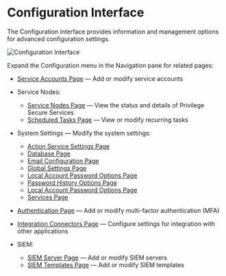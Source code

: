 # Configuration Interface

The Configuration interface provides information and management options for advanced configuration
settings.

![Configuration Interface](/img/product_docs/privilegesecure/4.2/accessmanagement/admin/configuration/interface.webp)

Expand the Configuration menu in the Navigation pane for related pages:

- [Service Accounts Page](/docs/privilegesecure/4.2/accessmanagement/admin/configuration/page/serviceaccounts.md) — Add or modify service accounts
- Service Nodes:

    - [Service Nodes Page](/docs/privilegesecure/4.2/accessmanagement/admin/configuration/page/servicenodes.md) — View the status and details of Privilege Secure
      Services
    - [Scheduled Tasks Page](/docs/privilegesecure/4.2/accessmanagement/admin/configuration/page/scheduledtasks.md) — View or modify recurring tasks

- System Settings — Modify the system settings:

    - [Action Service Settings Page](/docs/privilegesecure/4.2/accessmanagement/admin/configuration/page/actionservicesettings.md)
    - [Database Page](/docs/privilegesecure/4.2/accessmanagement/admin/configuration/page/database.md)
    - [Email Configuration Page](/docs/privilegesecure/4.2/accessmanagement/admin/configuration/page/emailconfiguration.md)
    - [Global Settings Page](/docs/privilegesecure/4.2/accessmanagement/admin/configuration/page/globalsettings.md)
    - [Local Account Password Options Page](/docs/privilegesecure/4.2/accessmanagement/admin/configuration/page/localaccountpasswordoptions.md)
    - [Password History Options Page](/docs/privilegesecure/4.2/accessmanagement/admin/configuration/page/passwordhistoryoptions.md)
    - [Local Account Password Options Page](/docs/privilegesecure/4.2/accessmanagement/admin/configuration/page/localaccountpasswordoptions.md)
    - [Services Page](/docs/privilegesecure/4.2/accessmanagement/admin/configuration/page/services.md)

- [Authentication Page](/docs/privilegesecure/4.2/accessmanagement/admin/configuration/page/authentication.md) — Add or modify multi-factor authentication (MFA)
- [Integration Connectors Page](/docs/privilegesecure/4.2/accessmanagement/admin/configuration/page/integrationconnectors.md) — Configure settings for integration
  with other applications
- SIEM:

    - [SIEM Server Page](/docs/privilegesecure/4.2/accessmanagement/admin/configuration/page/siemserver.md) — Add or modify SIEM servers
    - [SIEM Templates Page](/docs/privilegesecure/4.2/accessmanagement/admin/configuration/page/siemtemplates.md) — Add or modify SIEM templates

